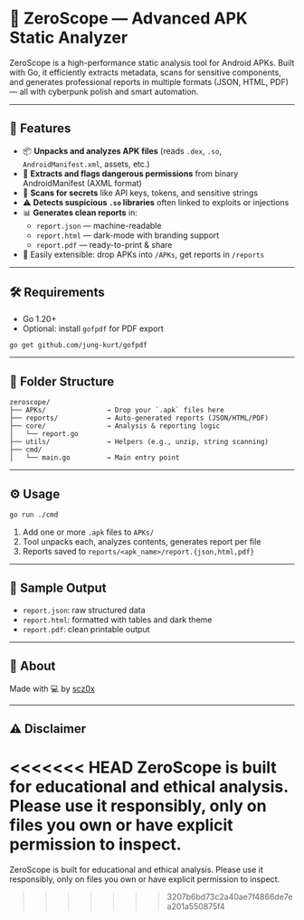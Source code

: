 # 🧠 ZeroScope — Advanced APK Static Analyzer

ZeroScope is a high-performance static analysis tool for Android APKs. Built with Go, it efficiently extracts metadata, scans for sensitive components, and generates professional reports in multiple formats (JSON, HTML, PDF) — all with cyberpunk polish and smart automation.

---

## 🚀 Features

- 📦 **Unpacks and analyzes APK files** (reads `.dex`, `.so`, `AndroidManifest.xml`, assets, etc.)
- 🔐 **Extracts and flags dangerous permissions** from binary AndroidManifest (AXML format)
- 🧬 **Scans for secrets** like API keys, tokens, and sensitive strings
- ⚠️ **Detects suspicious `.so` libraries** often linked to exploits or injections
- 📊 **Generates clean reports** in:
  - `report.json` — machine-readable
  - `report.html` — dark-mode with branding support
  - `report.pdf` — ready-to-print & share
- 🔧 Easily extensible: drop APKs into `/APKs`, get reports in `/reports`

---

## 🛠️ Requirements

- Go 1.20+
- Optional: install `gofpdf` for PDF export

```bash
go get github.com/jung-kurt/gofpdf
```

---

## 📁 Folder Structure

```
zeroscope/
├── APKs/               → Drop your `.apk` files here
├── reports/            → Auto-generated reports (JSON/HTML/PDF)
├── core/               → Analysis & reporting logic
│   └── report.go
├── utils/              → Helpers (e.g., unzip, string scanning)
├── cmd/
│   └── main.go         → Main entry point
```

---

## ⚙️ Usage

```bash
go run ./cmd
```

1. Add one or more `.apk` files to `APKs/`
2. Tool unpacks each, analyzes contents, generates report per file
3. Reports saved to `reports/<apk_name>/report.{json,html,pdf}`

---

## 📄 Sample Output

- `report.json`: raw structured data
- `report.html`: formatted with tables and dark theme
- `report.pdf`: clean printable output 

---

## 📡 About

Made with 💻 by [scz0x](https://t.me/SCZ0X_CH)  

---

## ⚠️ Disclaimer

<<<<<<< HEAD
ZeroScope is built for educational and ethical analysis. Please use it responsibly, only on files you own or have explicit permission to inspect.
=======
ZeroScope is built for educational and ethical analysis. Please use it responsibly, only on files you own or have explicit permission to inspect.
>>>>>>> 3207b6bd73c2a40ae7f4866de7ea201a550875f4

